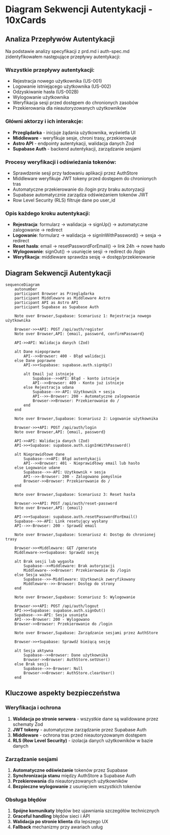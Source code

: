 # Diagram Sekwencji Autentykacji - 10xCards

## Analiza Przepływów Autentykacji

Na podstawie analizy specyfikacji z prd.md i auth-spec.md zidentyfikowałem następujące przepływy autentykacji:

### Wszystkie przepływy autentykacji:

- Rejestracja nowego użytkownika (US-001)
- Logowanie istniejącego użytkownika (US-002)
- Odzyskiwanie hasła (US-002B)
- Wylogowanie użytkownika
- Weryfikacja sesji przed dostępem do chronionych zasobów
- Przekierowania dla nieautoryzowanych użytkowników

### Główni aktorzy i ich interakcje:

- **Przeglądarka** - inicjuje żądania użytkownika, wyświetla UI
- **Middleware** - weryfikuje sesje, chroni trasy, przekierowuje
- **Astro API** - endpointy autentykacji, walidacja danych Zod
- **Supabase Auth** - backend autentykacji, zarządzanie sesjami

### Procesy weryfikacji i odświeżania tokenów:

- Sprawdzenie sesji przy ładowaniu aplikacji przez AuthStore
- Middleware weryfikuje JWT tokeny przed dostępem do chronionych tras
- Automatyczne przekierowanie do /login przy braku autoryzacji
- Supabase automatycznie zarządza odświeżaniem tokenów JWT
- Row Level Security (RLS) filtruje dane po user_id

### Opis każdego kroku autentykacji:

- **Rejestracja**: formularz → walidacja → signUp() → automatyczne zalogowanie → redirect
- **Logowanie**: formularz → walidacja → signInWithPassword() → sesja → redirect
- **Reset hasła**: email → resetPasswordForEmail() → link 24h → nowe hasło
- **Wylogowanie**: signOut() → usunięcie sesji → redirect do /login
- **Weryfikacja**: middleware sprawdza sesję → dostęp/przekierowanie

## Diagram Sekwencji Autentykacji

```mermaid
sequenceDiagram
    autonumber
    participant Browser as Przeglądarka
    participant Middleware as Middleware Astro
    participant API as Astro API
    participant Supabase as Supabase Auth

    Note over Browser,Supabase: Scenariusz 1: Rejestracja nowego użytkownika

    Browser->>+API: POST /api/auth/register
    Note over Browser,API: {email, password, confirmPassword}

    API->>API: Walidacja danych (Zod)

    alt Dane niepoprawne
        API-->>Browser: 400 - Błąd walidacji
    else Dane poprawne
        API->>+Supabase: supabase.auth.signUp()

        alt Email już istnieje
            Supabase-->>API: Błąd - konto istnieje
            API-->>Browser: 409 - Konto już istnieje
        else Rejestracja udana
            Supabase-->>-API: Użytkownik + sesja
            API-->>-Browser: 200 - Automatyczne zalogowanie
            Browser->>Browser: Przekierowanie do /
        end
    end

    Note over Browser,Supabase: Scenariusz 2: Logowanie użytkownika

    Browser->>+API: POST /api/auth/login
    Note over Browser,API: {email, password}

    API->>API: Walidacja danych (Zod)
    API->>+Supabase: supabase.auth.signInWithPassword()

    alt Nieprawidłowe dane
        Supabase-->>API: Błąd autentykacji
        API-->>Browser: 401 - Nieprawidłowy email lub hasło
    else Logowanie udane
        Supabase-->>-API: Użytkownik + sesja
        API-->>-Browser: 200 - Zalogowano pomyślnie
        Browser->>Browser: Przekierowanie do /
    end

    Note over Browser,Supabase: Scenariusz 3: Reset hasła

    Browser->>+API: POST /api/auth/reset-password
    Note over Browser,API: {email}

    API->>+Supabase: supabase.auth.resetPasswordForEmail()
    Supabase-->>-API: Link resetujący wysłany
    API-->>-Browser: 200 - Sprawdź email

    Note over Browser,Supabase: Scenariusz 4: Dostęp do chronionej trasy

    Browser->>+Middleware: GET /generate
    Middleware->>+Supabase: Sprawdź sesję

    alt Brak sesji lub wygasła
        Supabase-->>Middleware: Brak autoryzacji
        Middleware-->>Browser: Przekierowanie do /login
    else Sesja ważna
        Supabase-->>-Middleware: Użytkownik zweryfikowany
        Middleware-->>-Browser: Dostęp do strony
    end

    Note over Browser,Supabase: Scenariusz 5: Wylogowanie

    Browser->>+API: POST /api/auth/logout
    API->>+Supabase: supabase.auth.signOut()
    Supabase-->>-API: Sesja usunięta
    API-->>-Browser: 200 - Wylogowano
    Browser->>Browser: Przekierowanie do /login

    Note over Browser,Supabase: Zarządzanie sesjami przez AuthStore

    Browser->>+Supabase: Sprawdź bieżącą sesję

    alt Sesja aktywna
        Supabase-->>Browser: Dane użytkownika
        Browser->>Browser: AuthStore.setUser()
    else Brak sesji
        Supabase-->>-Browser: Null
        Browser->>Browser: AuthStore.clearUser()
    end
```

## Kluczowe aspekty bezpieczeństwa

### Weryfikacja i ochrona

1. **Walidacja po stronie serwera** - wszystkie dane są walidowane przez schematy Zod
2. **JWT tokeny** - automatyczne zarządzanie przez Supabase Auth
3. **Middleware** - ochrona tras przed nieautoryzowanym dostępem
4. **RLS (Row Level Security)** - izolacja danych użytkowników w bazie danych

### Zarządzanie sesjami

1. **Automatyczne odświeżanie** tokenów przez Supabase
2. **Synchronizacja stanu** między AuthStore a Supabase Auth
3. **Przekierowania** dla nieautoryzowanych użytkowników
4. **Bezpieczne wylogowanie** z usunięciem wszystkich tokenów

### Obsługa błędów

1. **Spójne komunikaty** błędów bez ujawniania szczegółów technicznych
2. **Graceful handling** błędów sieci i API
3. **Walidacja po stronie klienta** dla lepszego UX
4. **Fallback** mechanizmy przy awariach usług
